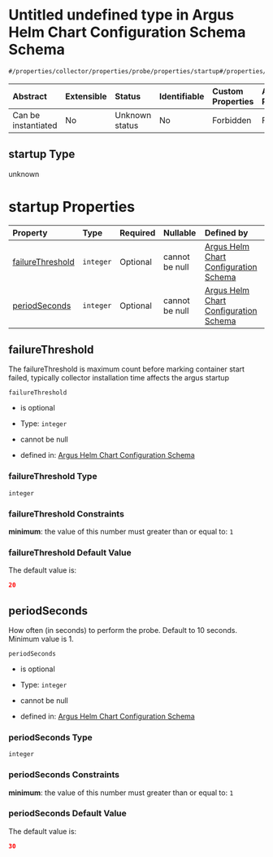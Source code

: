 # Untitled undefined type in Argus Helm Chart Configuration Schema Schema

```txt
#/properties/collector/properties/probe/properties/startup#/properties/collector/properties/probe/properties/startup
```



| Abstract            | Extensible | Status         | Identifiable | Custom Properties | Additional Properties | Access Restrictions | Defined In                                                        |
| :------------------ | :--------- | :------------- | :----------- | :---------------- | :-------------------- | :------------------ | :---------------------------------------------------------------- |
| Can be instantiated | No         | Unknown status | No           | Forbidden         | Forbidden             | none                | [values.schema.json\*](values.schema.json "open original schema") |

## startup Type

unknown

# startup Properties

| Property                              | Type      | Required | Nullable       | Defined by                                                                                                                                                                                                                                                                                                                        |
| :------------------------------------ | :-------- | :------- | :------------- | :-------------------------------------------------------------------------------------------------------------------------------------------------------------------------------------------------------------------------------------------------------------------------------------------------------------------------------- |
| [failureThreshold](#failurethreshold) | `integer` | Optional | cannot be null | [Argus Helm Chart Configuration Schema](values-properties-the-collector-schema-properties-probe-properties-startup-properties-failurethreshold.md "#/properties/collector/properties/probe/properties/startup/properties/failureThreshold#/properties/collector/properties/probe/properties/startup/properties/failureThreshold") |
| [periodSeconds](#periodseconds)       | `integer` | Optional | cannot be null | [Argus Helm Chart Configuration Schema](values-properties-the-collector-schema-properties-probe-properties-startup-properties-periodseconds.md "#/properties/collector/properties/probe/properties/startup/properties/periodSeconds#/properties/collector/properties/probe/properties/startup/properties/periodSeconds")          |

## failureThreshold

The failureThreshold is maximum count before marking container start failed, typically collector installation time affects the argus startup

`failureThreshold`

*   is optional

*   Type: `integer`

*   cannot be null

*   defined in: [Argus Helm Chart Configuration Schema](values-properties-the-collector-schema-properties-probe-properties-startup-properties-failurethreshold.md "#/properties/collector/properties/probe/properties/startup/properties/failureThreshold#/properties/collector/properties/probe/properties/startup/properties/failureThreshold")

### failureThreshold Type

`integer`

### failureThreshold Constraints

**minimum**: the value of this number must greater than or equal to: `1`

### failureThreshold Default Value

The default value is:

```json
20
```

## periodSeconds

How often (in seconds) to perform the probe. Default to 10 seconds. Minimum value is 1.

`periodSeconds`

*   is optional

*   Type: `integer`

*   cannot be null

*   defined in: [Argus Helm Chart Configuration Schema](values-properties-the-collector-schema-properties-probe-properties-startup-properties-periodseconds.md "#/properties/collector/properties/probe/properties/startup/properties/periodSeconds#/properties/collector/properties/probe/properties/startup/properties/periodSeconds")

### periodSeconds Type

`integer`

### periodSeconds Constraints

**minimum**: the value of this number must greater than or equal to: `1`

### periodSeconds Default Value

The default value is:

```json
30
```
